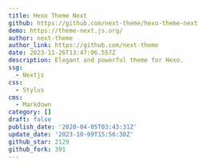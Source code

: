 ```yaml
---
title: Hexo Theme Next
github: https://github.com/next-theme/hexo-theme-next
demo: https://theme-next.js.org/
author: next-theme
author_link: https://github.com/next-theme
date: 2023-11-26T13:47:06.557Z
description: Elegant and powerful theme for Hexo.
ssg:
  - Nextjs
css:
  - Stylus
cms:
  - Markdown
category: []
draft: false
publish_date: '2020-04-05T03:43:31Z'
update_date: '2023-10-09T15:56:38Z'
github_star: 2129
github_fork: 391
---
```

